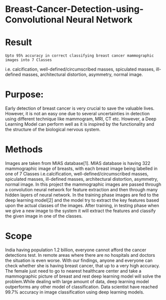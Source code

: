 # Breast-Cancer-Detection-using-Convolutional Neural Network

# Result
	Upto 95% accuracy in correct classifying breast cancer mammographic images into 7 Classes
i.e. calcification, well-defined/circumscribed masses, spiculated masses, ill-defined masses, architectural distortion, asymmetry, normal image.

# Purpose:
Early detection of breast cancer is very crucial to save the valuable lives. However, it is not an easy one due to several uncertainties in detection using different technique like mammogram, MRI, CT etc. However, a Deep Learning Model can perform well as it  is inspired by the functionality and the structure of the biological nervous system.


# Methods 
Images are taken from MIAS database[1]. MIAS database is having 322 mammographic image of breasts, with each breast image being labelled in one of 7 Classes i.e.calcification, well-defined/circumscribed masses, spiculated masses, ill-defined masses, architectural distortion, asymmetry, normal image.
In this project the mammographic images are passed through a convolution neural network for feature extraction and then through many hidden layers of neural network. In the training phase images are fed to the deep learning model[2] and the model try to extract the key features based upon the actual classes of the images. After training, in testing phase when we give a new image to the system it will extract the features and classify the given image in one of the classes.



# Scope
India having population 1.2 billion, everyone cannot afford the cancer detections test. In remote areas where there are no hospitals and doctors the situation is even worse. With our findings, anyone and everyone can check whether she is having breast cancer, that up to a very high accuracy. The female just need to go to nearest healthcare center and take a mammographic picture of breast and rest deep learning model will solve the problem.While dealing with large amount of data, deep learning model outperforms any other model of classification. Data scientist have reached 99.7% accuracy in image classification using deep learning models.

